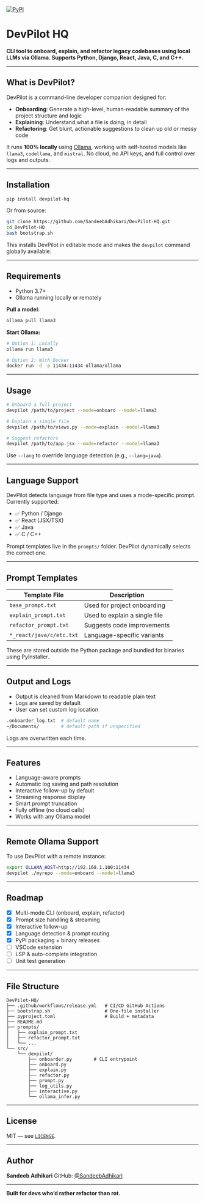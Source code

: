 [![PyPI](https://img.shields.io/pypi/v/devpilot-hq)](https://pypi.org/project/devpilot-hq/)

# DevPilot HQ

**CLI tool to onboard, explain, and refactor legacy codebases using local LLMs via Ollama. Supports Python, Django, React, Java, C, and C++.**

---

## What is DevPilot?

DevPilot is a command-line developer companion designed for:

* **Onboarding**: Generate a high-level, human-readable summary of the project structure and logic
* **Explaining**: Understand what a file is doing, in detail
* **Refactoring**: Get blunt, actionable suggestions to clean up old or messy code

It runs **100% locally** using [Ollama](https://ollama.com), working with self-hosted models like `llama3`, `codellama`, and `mistral`. No cloud, no API keys, and full control over logs and outputs.

---

## Installation

```bash
pip install devpilot-hq
```

Or from source:

```bash
git clone https://github.com/SandeebAdhikari/DevPilot-HQ.git
cd DevPilot-HQ
bash bootstrap.sh
```

This installs DevPilot in editable mode and makes the `devpilot` command globally available.

---

## Requirements

* Python 3.7+
* Ollama running locally or remotely

**Pull a model:**

```bash
ollama pull llama3
```

**Start Ollama:**

```bash
# Option 1: Locally
ollama run llama3

# Option 2: With Docker
docker run -d -p 11434:11434 ollama/ollama
```

---

## Usage

```bash
# Onboard a full project
devpilot /path/to/project --mode=onboard --model=llama3

# Explain a single file
devpilot /path/to/views.py --mode=explain --model=llama3

# Suggest refactors
devpilot /path/to/app.jsx --mode=refactor --model=llama3
```

Use `--lang` to override language detection (e.g., `--lang=java`).

---

## Language Support

DevPilot detects language from file type and uses a mode-specific prompt. Currently supported:

* ✅ Python / Django
* ✅ React (JSX/TSX)
* ✅ Java
* ✅ C / C++

Prompt templates live in the `prompts/` folder. DevPilot dynamically selects the correct one.

---

## Prompt Templates

| Template File            | Description                   |
| ------------------------ | ----------------------------- |
| `base_prompt.txt`        | Used for project onboarding   |
| `explain_prompt.txt`     | Used to explain a single file |
| `refactor_prompt.txt`    | Suggests code improvements    |
| `*_react/java/c/etc.txt` | Language-specific variants    |

These are stored outside the Python package and bundled for binaries using PyInstaller.

---

## Output and Logs

* Output is cleaned from Markdown to readable plain text
* Logs are saved by default
* User can set custom log location

```bash
.onboarder_log.txt  # default name
~/Documents/        # default path if unspecified
```

Logs are overwritten each time.

---

## Features

* Language-aware prompts
* Automatic log saving and path resolution
* Interactive follow-up by default
* Streaming response display
* Smart prompt truncation
* Fully offline (no cloud calls)
* Works with any Ollama model

---

## Remote Ollama Support

To use DevPilot with a remote instance:

```bash
export OLLAMA_HOST=http://192.168.1.100:11434
devpilot ./myrepo --mode=onboard --model=llama3
```

---

## Roadmap

* [x] Multi-mode CLI (onboard, explain, refactor)
* [x] Prompt size handling & streaming
* [x] Interactive follow-up
* [x] Language detection & prompt routing
* [x] PyPI packaging + binary releases
* [ ] VSCode extension
* [ ] LSP & auto-complete integration
* [ ] Unit test generation

---

## File Structure

```
DevPilot-HQ/
├── .github/workflows/release.yml   # CI/CD GitHub Actions
├── bootstrap.sh                    # One-file installer
├── pyproject.toml                  # Build + metadata
├── README.md
├── prompts/
│   ├── explain_prompt.txt
│   ├── refactor_prompt.txt
│   └── ...
└── src/
    └── devpilot/
        ├── onboarder.py        # CLI entrypoint
        ├── onboard.py
        ├── explain.py
        ├── refactor.py
        ├── prompt.py
        ├── log_utils.py
        ├── interactive.py
        └── ollama_infer.py
```

---

## License

MIT — see [`LICENSE`](./LICENSE).

---

## Author

**Sandeeb Adhikari**
GitHub: [@SandeebAdhikari](https://github.com/SandeebAdhikari)

---

**Built for devs who’d rather refactor than rot.**

